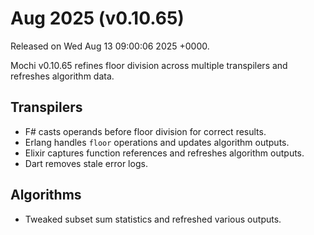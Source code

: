 # Aug 2025 (v0.10.65)

Released on Wed Aug 13 09:00:06 2025 +0000.

Mochi v0.10.65 refines floor division across multiple transpilers and refreshes algorithm data.

## Transpilers

- F# casts operands before floor division for correct results.
- Erlang handles `floor` operations and updates algorithm outputs.
- Elixir captures function references and refreshes algorithm outputs.
- Dart removes stale error logs.

## Algorithms

- Tweaked subset sum statistics and refreshed various outputs.
